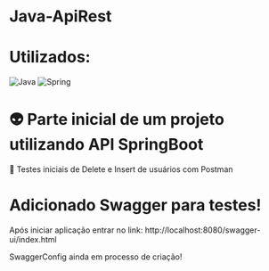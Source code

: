 # Java-ApiRest

# Utilizados:
![Java](https://img.shields.io/badge/java-%23ED8B00.svg?style=for-the-badge&logo=openjdk&logoColor=white) ![Spring](https://img.shields.io/badge/spring-%236DB33F.svg?style=for-the-badge&logo=spring&logoColor=white)

👽 Parte inicial de um projeto utilizando API SpringBoot
====

👀 Testes iniciais de Delete e Insert de usuários com Postman

# Adicionado Swagger para testes!
Após iniciar aplicação entrar no link: http://localhost:8080/swagger-ui/index.html 

SwaggerConfig ainda em processo de criação!